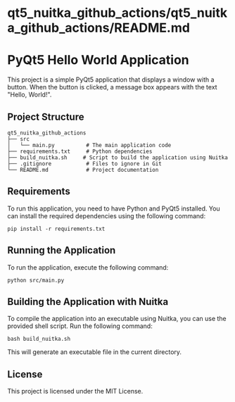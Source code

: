 # qt5_nuitka_github_actions/qt5_nuitka_github_actions/README.md

# PyQt5 Hello World Application

This project is a simple PyQt5 application that displays a window with a button. When the button is clicked, a message box appears with the text "Hello, World!".

## Project Structure

```
qt5_nuitka_github_actions
├── src
│   └── main.py          # The main application code
├── requirements.txt     # Python dependencies
├── build_nuitka.sh     # Script to build the application using Nuitka
├── .gitignore           # Files to ignore in Git
└── README.md            # Project documentation
```

## Requirements

To run this application, you need to have Python and PyQt5 installed. You can install the required dependencies using the following command:

```
pip install -r requirements.txt
```

## Running the Application

To run the application, execute the following command:

```
python src/main.py
```

## Building the Application with Nuitka

To compile the application into an executable using Nuitka, you can use the provided shell script. Run the following command:

```
bash build_nuitka.sh
```

This will generate an executable file in the current directory.

## License

This project is licensed under the MIT License.